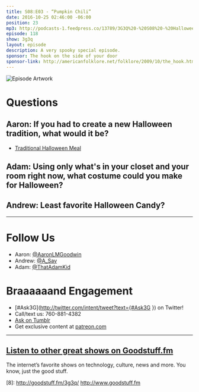 ```yaml
---
title: S08:E03 - “Pumpkin Chili”
date: 2016-10-25 02:46:00 -06:00
position: 23
mp3: http://podcasts-1.feedpress.co/13789/3G3Q%20-%20S08%20-%20Halloween.mp3
episode: 118
show: 3g3q
layout: episode
description: A very spooky special episode.
sponsor: The hook on the side of your door
sponsor-link: http://americanfolklore.net/folklore/2009/10/the_hook.html
---
```


![Episode Artwork][1]

# Questions

## Aaron: If you had to create a new Halloween tradition, what would it be?

* [Traditional Halloween Meal][2]

## Adam: Using only what's in your closet and your room right now, what costume could you make for Halloween?

## Andrew: Least favorite Halloween Candy?

***

# Follow Us
* Aaron: [@AaronLMGoodwin](http://twitter.com/aaronlmgoodwin)
* Andrew: [@A_Sav](http://twitter.com/a_sav)
* Adam: [@ThatAdamKid](http://twitter.com/thatadamkid)

# Braaaaaand Engagement
* [#Ask3G](http://twitter.com/intent/tweet?text={#Ask3G }) on Twitter!
* Call/text us: 760-881-4382
* [Ask on Tumblr](http://3g3q.co/ask)
* Get exclusive content at [patreon.com](http://www.patreon.com/3g3q)

***

## [Listen to other great shows on Goodstuff.fm](http://goodstuff.fm/)
The internet’s favorite shows on technology, culture, news and more. You know, just the good stuff.

[1]: http://l.gdwn.co/ihSX.jpg
[2]: http://www.oliviascuisine.com/pumpkin-chili/
[3]: http://twitter.com/aaronlmgoodwin
[4]: http://twitter.com/a_sav
[5]: http://twitter.com/thatadamkid
[6]: http://3g3q.co/ask
[7]: http://www.patreon.com/3g3q
[8]: http://goodstuff.fm/3g3q/ http://www.goodstuff.fm
